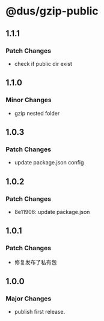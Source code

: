 # @dus/gzip-public

## 1.1.1

### Patch Changes

- check if public dir exist

## 1.1.0

### Minor Changes

- gzip nested folder

## 1.0.3

### Patch Changes

- update package.json config

## 1.0.2

### Patch Changes

- 8e11906: update package.json

## 1.0.1

### Patch Changes

- 修复发布了私有包

## 1.0.0

### Major Changes

- publish first release.
